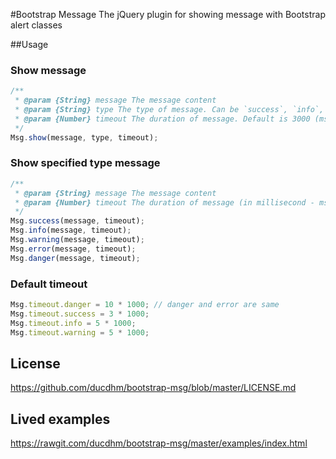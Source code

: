 #Bootstrap Message
The jQuery plugin for showing message with Bootstrap alert classes

##Usage
### Show message
```javascript
/**
 * @param {String} message The message content
 * @param {String} type The type of message. Can be `success`, `info`, `warning` and `danger`.
 * @param {Number} timeout The duration of message. Default is 3000 (ms)
 */
Msg.show(message, type, timeout);
```

### Show specified type message
```javascript
/**
 * @param {String} message The message content
 * @param {Number} timeout The duration of message (in millisecond - ms)
 */
Msg.success(message, timeout);
Msg.info(message, timeout);
Msg.warning(message, timeout);
Msg.error(message, timeout);
Msg.danger(message, timeout);
```

### Default timeout
```javascript
Msg.timeout.danger = 10 * 1000; // danger and error are same
Msg.timeout.success = 3 * 1000;
Msg.timeout.info = 5 * 1000;
Msg.timeout.warning = 5 * 1000;
```

## License
https://github.com/ducdhm/bootstrap-msg/blob/master/LICENSE.md

## Lived examples
https://rawgit.com/ducdhm/bootstrap-msg/master/examples/index.html
